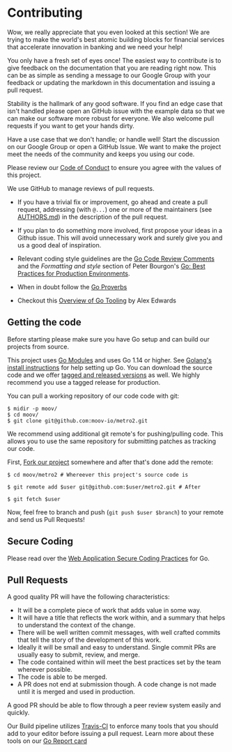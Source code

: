# Contributing

Wow, we really appreciate that you even looked at this section! We are trying to make the world's best atomic building blocks for financial services that accelerate innovation in banking and we need your help!

You only have a fresh set of eyes once! The easiest way to contribute is to give feedback on the documentation that you are reading right now. This can be as simple as sending a message to our Google Group with your feedback or updating the markdown in this documentation and issuing a pull request.

Stability is the hallmark of any good software. If you find an edge case that isn't handled please open an GitHub issue with the example data so that we can make our software more robust for everyone. We also welcome pull requests if you want to get your hands dirty.

Have a use case that we don't handle; or handle well! Start the discussion on our Google Group or open a GitHub Issue. We want to make the project meet the needs of the community and keeps you using our code.

Please review our [Code of Conduct](https://github.com/moov-io/ach/blob/master/CODE_OF_CONDUCT.md) to ensure you agree with the values of this project.

We use GitHub to manage reviews of pull requests.

* If you have a trivial fix or improvement, go ahead and create a pull request, addressing (with `@...`) one or more of the maintainers (see [AUTHORS.md](AUTHORS.md)) in the description of the pull request.

* If you plan to do something more involved, first propose your ideas in a Github issue. This will avoid unnecessary work and surely give you and us a good deal of inspiration.

* Relevant coding style guidelines are the [Go Code Review Comments](https://code.google.com/p/go-wiki/wiki/CodeReviewComments) and the _Formatting and style_ section of Peter Bourgon's [Go: Best Practices for Production Environments](http://peter.bourgon.org/go-in-production/#formatting-and-style).

* When in doubt follow the [Go Proverbs](https://go-proverbs.github.io/)

* Checkout this [Overview of Go Tooling](https://www.alexedwards.net/blog/an-overview-of-go-tooling) by Alex Edwards

## Getting the code

Before starting please make sure you have Go setup and can build our projects from source.

This project uses [Go Modules](https://github.com/golang/go/wiki/Modules) and uses Go 1.14 or higher. See [Golang's install instructions](https://golang.org/doc/install) for help setting up Go. You can download the source code and we offer [tagged and released versions](https://github.com/moov-io/metro2/releases/latest) as well. We highly recommend you use a tagged release for production.

You can pull a working repository of our code code with git:

```
$ midir -p moov/
$ cd moov/
$ git clone git@github.com:moov-io/metro2.git
```

We recommend using additional git remote's for pushing/pulling code. This allows you to use the same repository for submitting patches as tracking our code.

First, [Fork our project](https://github.com/moov-io/metro2) somewhere and after that's done add the remote:

```
$ cd moov/metro2 # Whereever this project's source code is

$ git remote add $user git@github.com:$user/metro2.git # After

$ git fetch $user
```

Now, feel free to branch and push (`git push $user $branch`) to your remote and send us Pull Requests!

## Secure Coding

Please read over the [Web Application Secure Coding Practices](https://github.com/OWASP/Go-SCP) for Go.

## Pull Requests

A good quality PR will have the following characteristics:

* It will be a complete piece of work that adds value in some way.
* It will have a title that reflects the work within, and a summary that helps to understand the context of the change.
* There will be well written commit messages, with well crafted commits that tell the story of the development of this work.
* Ideally it will be small and easy to understand. Single commit PRs are usually easy to submit, review, and merge.
* The code contained within will meet the best practices set by the team wherever possible.
* The code is able to be merged.
* A PR does not end at submission though. A code change is not made until it is merged and used in production.

A good PR should be able to flow through a peer review system easily and quickly.

Our Build pipeline utilizes [Travis-CI](https://travis-ci.org/moov-io/metro2) to enforce many tools that you should add to your editor before issuing a pull request. Learn more about these tools on our [Go Report card](https://goreportcard.com/report/github.com/moov-io/metro2)
